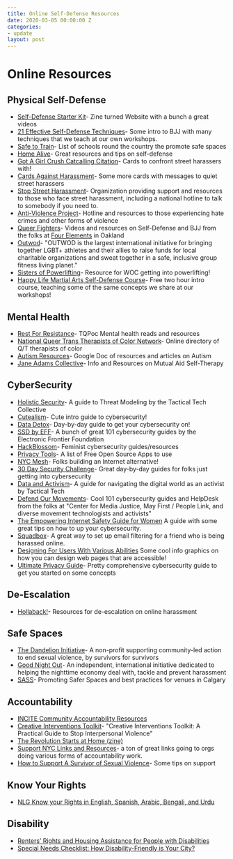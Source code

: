 ```yaml
---
title: Online Self-Defense Resources
date: 2020-03-05 00:00:00 Z
categories:
- update
layout: post
---
```


# Online Resources

## Physical Self-Defense
* [Self-Defense Starter Kit](https://www.selfdefensestarterkit.com)- Zine turned Website with a bunch a great videos
* [21 Effective Self-Defense Techniques](https://www.jenreviews.com/self-defense-techniques/)- Some intro to BJJ with many techniques that we teach at our own workshops.
* [Safe to Train](http://www.safetotrain.com/)- List of schools round the country the promote safe spaces
* [Home Alive](http://www.teachhomealive.org)- Great resources and tips on self-defense
* [Got A Girl Crush Catcalling Citation](http://www.gotagirlcrush.com/ccc)- Cards to confront street harassers with!
* [Cards Against Harassment](http://www.cardsagainstharassment.com/)- Some more cards with messages to quiet street harassers
* [Stop Street Harassment](http://www.stopstreetharassment.org/our-work/nationalshhotline/)- Organization providing support and resources to those who face street harassment, including a national hotline to talk to somebody if you need to.
* [Anti-Violence Project](https://avp.org/)- Hotline and resources to those experiencing hate crimes and other forms of violence
* [Queer Fighters](https://www.patreon.com/queerfighters)- Videos and resources on Self-Defense and BJJ from the folks at [Four Elements](https://fourelementsfitness.com/) in Oakland
* [Outwod](https://www.outwod.com/)- "OUTWOD is the largest international initiative for bringing together LGBT+ athletes and their allies to raise funds for local charitable organizations and sweat together in a safe, inclusive group fitness living planet."
* [Sisters of Powerlifting](https://www.sistersofpowerlifting.com/)- Resource for WOC getting into powerlifting!
* [Happy Life Martial Arts Self-Defense Course](http://www.senseiando.com/self-defense-course/)- Free two hour intro course, teaching some of the same concepts we share at our workshops!

## Mental Health
* [Rest For Resistance](https://restforresistance.com/read)- TQPoc Mental health reads and resources
* [National Queer Trans Therapists of Color Network](https://www.nqttcn.com/)- Online directory of Q/T therapists of color
* [Autism Resources](https://docs.google.com/document/d/1x7mVW_ut7kOwRSWIvffUJUuhWwwQNEA7yZJM9Dzpvpo/edit)- Google Doc of resources and articles on Autism
* [Jane Adams Collective](https://janeaddamscollective.wordpress.com/our-projects/)- Info and Resources on Mutual Aid Self-Therapy

## CyberSecurity
* [Holistic Security](https://holistic-security.tacticaltech.org/)- A guide to Threat Modeling by the Tactical Tech Collective
* [Cutealism](http://cutealism.com/fight/)- Cute intro guide to cybersecurity!
* [Data Detox](https://datadetox.myshadow.org/detox)- Day-by-day guide to get your cybersecurity on!
* [SSD by EFF](https://ssd.eff.org/en)- A bunch of great 101 cybersecurity guides by the Electronic Frontier Foundation
* [HackBlossom](https://hackblossom.org/)- Feminist cybersecurity guides/resources
* [Privacy Tools](https://www.privacytools.io/)- A list of Free Open Source Apps to use
* [NYC Mesh](https://nycmesh.net/)- Folks building an Internet alternative!
* [30 Day Security Challenge](https://snubsie.com/blog/2017/11/2/the-30-day-security-challenge)- Great day-by-day guides for folks just getting into cybersecurity
* [Data and Activism](https://ourdataourselves.tacticaltech.org/posts/20_intro_activism/)- A guide for navigating the digital world as an activist by Tactical Tech
* [Defend Our Movements](https://defendourmovements.org/)- Cool 101 cybersecurity guides and HelpDesk from the folks at "Center for Media Justice, May First / People Link, and diverse movement technologists and activists"
* [The Empowering Internet Safety Guide for Women](https://www.vpnmentor.com/blog/the-empowering-internet-safety-guide-for-women/) A guide with some great tips on how to up your cybersecurity. 
* [Squadbox](https://squadbox.org/)- A great way to set up email filtering for a friend who is being harassed online.
* [Designing For Users With Various Abilities](https://www.facebook.com/vellumandvinyl/posts/2092090034217730) Some cool info graphics on how you can design web pages that are accessible!
* [Ultimate Privacy Guide](https://www.bestvpn.com/guides/the-ultimate-privacy-guide/)- Pretty comprehensive cybersecurity guide to get you started on some concepts

## De-Escalation
* [Hollaback!](https://www.ihollaback.org/)- Resources for de-escalation on online harassment

## Safe Spaces
* [The Dandelion Initiative](https://dandelioninitiative.blog/)- A non-profit supporting community-led action to end sexual violence, by survivors for survivors
* [Good Night Out](http://www.goodnightoutcampaign.org/)- An independent, international initiative dedicated to helping the nighttime economy deal with, tackle and prevent harassment
* [SASS](https://sasscalgary.com/)- Promoting Safer Spaces and best practices for venues in Calgary

## Accountability
* [INCITE Community Accountability Resources](https://incite-national.org/community-accountability/)
* [Creative Interventions Toolkit](http://www.creative-interventions.org/tools/toolkit/)- "Creative Interventions Toolkit: A Practical Guide to Stop Interpersonal Violence"
* [The Revolution Starts at Home (zine)](http://criticalresistance.org/wp-content/uploads/2014/05/Revolution-starts-at-home-zine.pdf)
* [Support NYC Links and Resources](https://supportny.org/links/)- a ton of great links going to orgs doing various forms of accountability work.
* [How to Support A Survivor of Sexual Violence](https://bushwickdaily.com/bushwick/categories/mind-and-body/5726-ask-niki-support-sexual-violence-survivor)- Some tips on support

## Know Your Rights
* [NLG Know your Rights in English, Spanish, Arabic, Bengali, and Urdu](https://www.nlg.org/know-your-rights/)

## Disability
* [Renters’ Rights and Housing Assistance for People with Disabilities](https://www.justgreatlawyers.com/renters-rights-and-housing-assistance-for-people-with-disabilities)
* [Special Needs Checklist: How Disability-Friendly is Your City?](https://www.yourstoragefinder.com/special-needs-checklist-how-disability-friendly-is-your-city)
